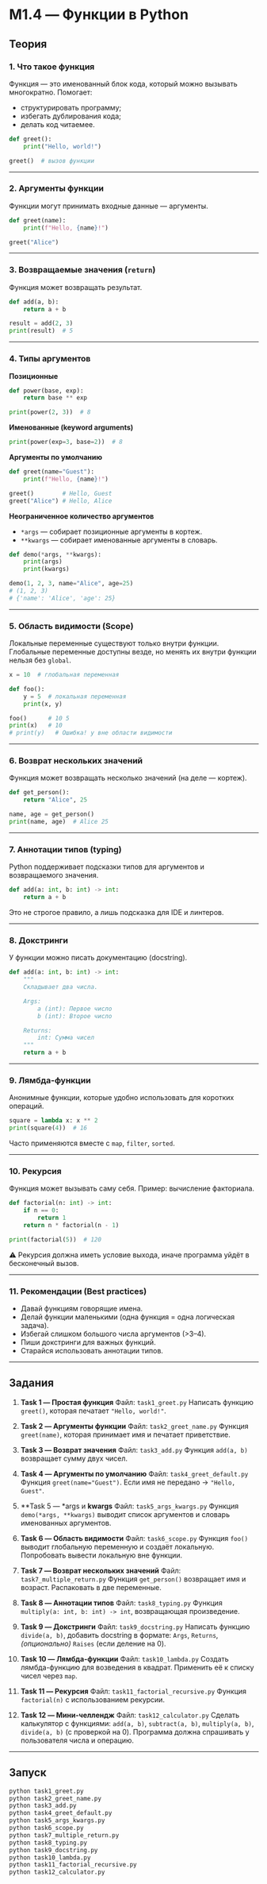 # M1.4 — Функции в Python

## Теория

### 1. Что такое функция
Функция — это именованный блок кода, который можно вызывать многократно. Помогает:
- структурировать программу;
- избегать дублирования кода;
- делать код читаемее.
```python
def greet():
    print("Hello, world!")

greet()  # вызов функции
```

---

### 2. Аргументы функции
Функции могут принимать входные данные — аргументы.
```python
def greet(name):
    print(f"Hello, {name}!")

greet("Alice")
```

---

### 3. Возвращаемые значения (`return`)
Функция может возвращать результат.
```python
def add(a, b):
    return a + b

result = add(2, 3)
print(result)  # 5
```

---

### 4. Типы аргументов
**Позиционные**
```python
def power(base, exp):
    return base ** exp

print(power(2, 3))  # 8
```

**Именованные (keyword arguments)**
```python
print(power(exp=3, base=2))  # 8
```

**Аргументы по умолчанию**
```python
def greet(name="Guest"):
    print(f"Hello, {name}!")

greet()        # Hello, Guest
greet("Alice") # Hello, Alice
```

**Неограниченное количество аргументов**
- `*args` — собирает позиционные аргументы в кортеж.
- `**kwargs` — собирает именованные аргументы в словарь.
```python
def demo(*args, **kwargs):
    print(args)
    print(kwargs)

demo(1, 2, 3, name="Alice", age=25)
# (1, 2, 3)
# {'name': 'Alice', 'age': 25}
```

---

### 5. Область видимости (Scope)
Локальные переменные существуют только внутри функции.
Глобальные переменные доступны везде, но менять их внутри функции нельзя без `global`.
```python
x = 10  # глобальная переменная

def foo():
    y = 5  # локальная переменная
    print(x, y)

foo()      # 10 5
print(x)   # 10
# print(y)   # Ошибка! y вне области видимости
```

---

### 6. Возврат нескольких значений
Функция может возвращать несколько значений (на деле — кортеж).
```python
def get_person():
    return "Alice", 25

name, age = get_person()
print(name, age)  # Alice 25
```

---

### 7. Аннотации типов (typing)
Python поддерживает подсказки типов для аргументов и возвращаемого значения.
```python
def add(a: int, b: int) -> int:
    return a + b
```
Это не строгое правило, а лишь подсказка для IDE и линтеров.

---

### 8. Докстринги
У функции можно писать документацию (docstring).
```python
def add(a: int, b: int) -> int:
    """
    Складывает два числа.

    Args:
        a (int): Первое число
        b (int): Второе число

    Returns:
        int: Сумма чисел
    """
    return a + b
```

---

### 9. Лямбда-функции
Анонимные функции, которые удобно использовать для коротких операций.
```python
square = lambda x: x ** 2
print(square(4))  # 16
```
Часто применяются вместе с `map`, `filter`, `sorted`.

---

### 10. Рекурсия
Функция может вызывать саму себя. Пример: вычисление факториала.
```python
def factorial(n: int) -> int:
    if n == 0:
        return 1
    return n * factorial(n - 1)

print(factorial(5))  # 120
```
⚠️ Рекурсия должна иметь условие выхода, иначе программа уйдёт в бесконечный вызов.

---

### 11. Рекомендации (Best practices)
- Давай функциям говорящие имена.
- Делай функции маленькими (одна функция = одна логическая задача).
- Избегай слишком большого числа аргументов (>3–4).
- Пиши докстринги для важных функций.
- Старайся использовать аннотации типов.

---

## Задания

1. **Task 1 — Простая функция**
   Файл: `task1_greet.py`
   Написать функцию `greet()`, которая печатает `"Hello, world!"`.

2. **Task 2 — Аргументы функции**
   Файл: `task2_greet_name.py`
   Функция `greet(name)`, которая принимает имя и печатает приветствие.

3. **Task 3 — Возврат значения**
   Файл: `task3_add.py`
   Функция `add(a, b)` возвращает сумму двух чисел.

4. **Task 4 — Аргументы по умолчанию**
   Файл: `task4_greet_default.py`
   Функция `greet(name="Guest")`. Если имя не передано → `"Hello, Guest"`.

5. **Task 5 — *args и **kwargs**
   Файл: `task5_args_kwargs.py`
   Функция `demo(*args, **kwargs)` выводит список аргументов и словарь именованных аргументов.

6. **Task 6 — Область видимости**
   Файл: `task6_scope.py`
   Функция `foo()` выводит глобальную переменную и создаёт локальную. Попробовать вывести локальную вне функции.

7. **Task 7 — Возврат нескольких значений**
   Файл: `task7_multiple_return.py`
   Функция `get_person()` возвращает имя и возраст. Распаковать в две переменные.

8. **Task 8 — Аннотации типов**
   Файл: `task8_typing.py`
   Функция `multiply(a: int, b: int) -> int`, возвращающая произведение.

9. **Task 9 — Докстринги**
   Файл: `task9_docstring.py`
   Написать функцию `divide(a, b)`, добавить docstring в формате: `Args`, `Returns`, *(опционально)* `Raises` (если деление на 0).

10. **Task 10 — Лямбда-функции**
    Файл: `task10_lambda.py`
    Создать лямбда-функцию для возведения в квадрат. Применить её к списку чисел через `map`.

11. **Task 11 — Рекурсия**
    Файл: `task11_factorial_recursive.py`
    Функция `factorial(n)` с использованием рекурсии.

12. **Task 12 — Мини-челлендж**
    Файл: `task12_calculator.py`
    Сделать калькулятор с функциями: `add(a, b)`, `subtract(a, b)`, `multiply(a, b)`, `divide(a, b)` (с проверкой на 0). Программа должна спрашивать у пользователя числа и операцию.

---

## Запуск

```bash
python task1_greet.py
python task2_greet_name.py
python task3_add.py
python task4_greet_default.py
python task5_args_kwargs.py
python task6_scope.py
python task7_multiple_return.py
python task8_typing.py
python task9_docstring.py
python task10_lambda.py
python task11_factorial_recursive.py
python task12_calculator.py
```
